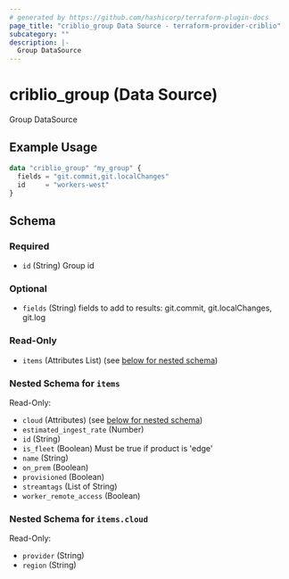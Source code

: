 ```yaml
---
# generated by https://github.com/hashicorp/terraform-plugin-docs
page_title: "criblio_group Data Source - terraform-provider-criblio"
subcategory: ""
description: |-
  Group DataSource
---
```


# criblio_group (Data Source)

Group DataSource

## Example Usage

```terraform
data "criblio_group" "my_group" {
  fields = "git.commit,git.localChanges"
  id     = "workers-west"
}
```

<!-- schema generated by tfplugindocs -->
## Schema

### Required

- `id` (String) Group id

### Optional

- `fields` (String) fields to add to results: git.commit, git.localChanges, git.log

### Read-Only

- `items` (Attributes List) (see [below for nested schema](#nestedatt--items))

<a id="nestedatt--items"></a>
### Nested Schema for `items`

Read-Only:

- `cloud` (Attributes) (see [below for nested schema](#nestedatt--items--cloud))
- `estimated_ingest_rate` (Number)
- `id` (String)
- `is_fleet` (Boolean) Must be true if product is 'edge'
- `name` (String)
- `on_prem` (Boolean)
- `provisioned` (Boolean)
- `streamtags` (List of String)
- `worker_remote_access` (Boolean)

<a id="nestedatt--items--cloud"></a>
### Nested Schema for `items.cloud`

Read-Only:

- `provider` (String)
- `region` (String)
